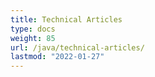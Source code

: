 ```yaml
---
title: Technical Articles
type: docs
weight: 85
url: /java/technical-articles/
lastmod: "2022-01-27"
---
```

